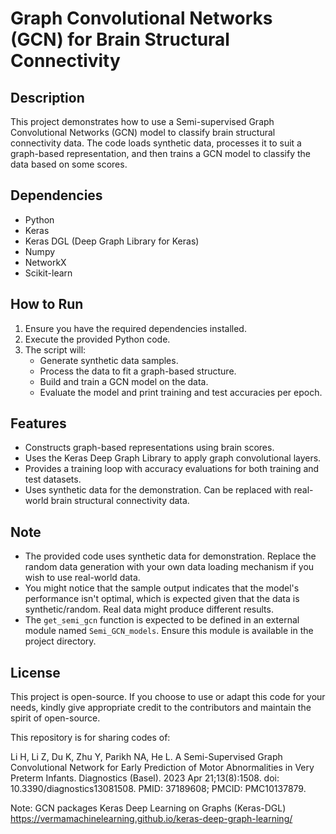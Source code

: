 # Graph Convolutional Networks (GCN) for Brain Structural Connectivity

## Description

This project demonstrates how to use a Semi-supervised Graph Convolutional Networks (GCN) model to classify brain structural connectivity data. The code loads synthetic data, processes it to suit a graph-based representation, and then trains a GCN model to classify the data based on some scores.

## Dependencies

- Python
- Keras
- Keras DGL (Deep Graph Library for Keras)
- Numpy
- NetworkX
- Scikit-learn

## How to Run

1. Ensure you have the required dependencies installed.
2. Execute the provided Python code.
3. The script will:
   - Generate synthetic data samples.
   - Process the data to fit a graph-based structure.
   - Build and train a GCN model on the data.
   - Evaluate the model and print training and test accuracies per epoch.

## Features

- Constructs graph-based representations using brain scores.
- Uses the Keras Deep Graph Library to apply graph convolutional layers.
- Provides a training loop with accuracy evaluations for both training and test datasets.
- Uses synthetic data for the demonstration. Can be replaced with real-world brain structural connectivity data.

## Note

- The provided code uses synthetic data for demonstration. Replace the random data generation with your own data loading mechanism if you wish to use real-world data.
- You might notice that the sample output indicates that the model's performance isn't optimal, which is expected given that the data is synthetic/random. Real data might produce different results.
- The `get_semi_gcn` function is expected to be defined in an external module named `Semi_GCN_models`. Ensure this module is available in the project directory.

## License

This project is open-source. If you choose to use or adapt this code for your needs, kindly give appropriate credit to the contributors and maintain the spirit of open-source.

This repository is for sharing codes of:

Li H, Li Z, Du K, Zhu Y, Parikh NA, He L. A Semi-Supervised Graph Convolutional Network for Early Prediction of Motor Abnormalities in Very Preterm Infants. Diagnostics (Basel). 2023 Apr 21;13(8):1508. doi: 10.3390/diagnostics13081508. PMID: 37189608; PMCID: PMC10137879.

Note: GCN packages
Keras Deep Learning on Graphs (Keras-DGL)
https://vermamachinelearning.github.io/keras-deep-graph-learning/
